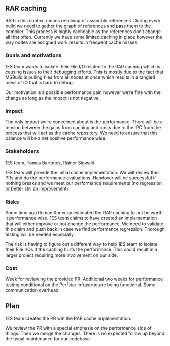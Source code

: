 ## RAR caching
RAR in this context means resolving of assembly references.
During every build we need to gather the graph of references and pass
them to the compiler. This process is highly cacheable as the references
don’t change all that often. Currently we have some limited caching in
place however the way nodes are assigned work results in frequent cache
misses.

### Goals and motivations

1ES team wants to isolate their File I/O related to the RAR caching which is causing
issues to their debugging efforts. This is mostly due to the fact that MSBuild is pulling
files from all nodes at once which results in a tangled mess of IO that is hard to debug.

Our motivation is a possible performance gain however we’re fine with
the change as long as the impact is not negative.

### Impact

The only impact we’re concerned about is the performance. There will be
a tension between the gains from caching and costs due to the IPC from
the process that will act as the cache repository. We need to ensure
that this balance will be a net positive performance wise.

### Stakeholders

1ES team, Tomas Bartonek, Rainer Sigwald

1ES team will provide the initial cache implementation. We will review
their PRs and do the performance evaluations. Handover will be
successful if nothing breaks and we meet our performance requirements
(no regression or better still an improvement).

### Risks

Some time ago Roman Konecny estimated the RAR caching to not be worth it
performance wise. 1ES team claims to have created an implementation that
will either improve or not change the performance. We need to validate
this claim and push back in case we find performance regression.
Thorough testing will be needed especially 

The risk is having to figure out a different way to help 1ES team to
isolate their File I/Os if the caching hurts the performance. This could
result in a larger project requiring more involvement on our side.

### Cost

Week for reviewing the provided PR. Additional two weeks for performance
testing conditional on the Perfstar infrastructure being functional.
Some communication overhead

## Plan

1ES team creates the PR wih the RAR cache implementation.

We review the PR with a special emphasis on the performance side of
things.
Then we merge the changes. There is no expected follow up beyond the
usual maintenance for our codebase.